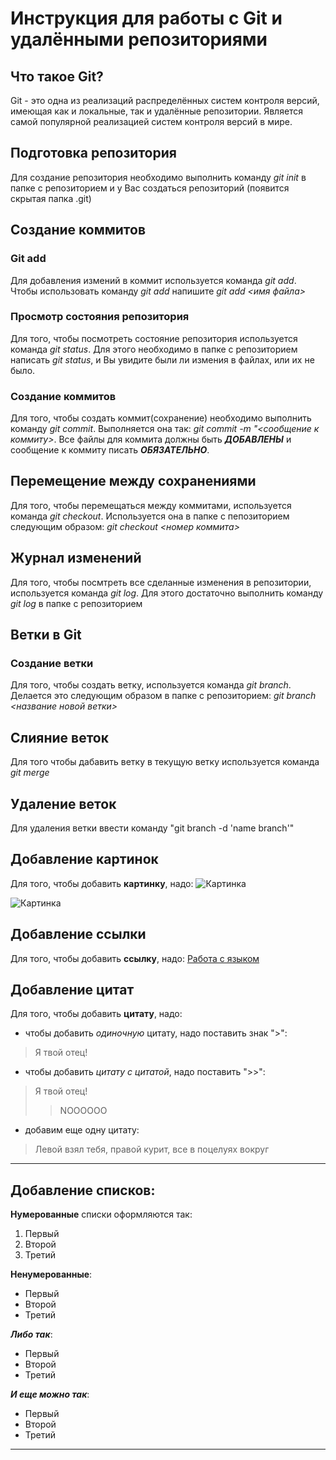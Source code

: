 # Инструкция для работы с Git и удалёнными репозиториями

## Что такое Git?
Git - это одна из реализаций распределённых систем контроля версий, имеющая как и локальные, так и удалённые репозитории. Является самой популярной реализацией систем контроля версий в мире.
## Подготовка репозитория
Для создание репозитория необходимо выполнить команду *git init*  в папке с репозиторием и у Вас создаться репозиторий (появится скрытая папка .git)

## Создание коммитов

### Git add
Для добавления измений в коммит используется команда *git add*. Чтобы использовать команду *git add* напишите *git add <имя файла>*

### Просмотр состояния репозитория
Для того, чтобы посмотреть состояние репозитория используется команда *git status*. Для этого необходимо в папке с репозиторием написать *git status*, и Вы увидите были ли измения в файлах, или их не было.

### Создание коммитов
Для того, чтобы создать коммит(сохранение) необходимо выполнить команду *git commit*. Выполняется она так: *git commit -m "<сообщение к коммиту>*. Все файлы для коммита должны быть ***ДОБАВЛЕНЫ*** и сообщение к коммиту писать ***ОБЯЗАТЕЛЬНО***.

## Перемещение между сохранениями
Для того, чтобы перемещаться между коммитами, используется команда *git checkout*. Используется она в папке с пепозиторием следующим образом: *git checkout <номер коммита>*

## Журнал изменений
Для того, чтобы посмтреть все сделанные изменения в репозитории, используется команда *git log*. Для этого достаточно выполнить команду *git log* в папке с репозиторием

## Ветки в Git

### Создание ветки

Для того, чтобы создать ветку, используется команда *git branch*. Делается это следующим образом в папке с репозиторием: *git branch <название новой ветки>*

## Слияние веток

Для того чтобы дабавить ветку в текущую ветку используется команда *git merge <name branch>*

## Удаление веток
Для удаления ветки ввести команду "git branch -d 'name branch'"

## Добавление картинок  
Для того, чтобы добавить **картинку**, надо: 
![Картинка](https://4lapy.ru/resize/1664x1000/upload/medialibrary/270/2703fd71a17c0843c0b91bbe28c4fe0f.jpg)

![Картинка](https://static.kulturologia.ru/files/u18476/cote.jpg)

## Добавление ссылки
Для того, чтобы добавить **ссылку**, надо: 
[Работа с языком](https://lifehacker.ru/chto-takoe-markdown/)

## Добавление цитат
Для того, чтобы добавить **цитату**, надо:
* чтобы добавить *одиночную* цитату, надо поставить знак ">":
>Я твой отец!
* чтобы добавить *цитату с цитатой*, надо поставить ">>":
>Я твой отец!
>>NOOOOOO

* добавим еще одну цитату:
> Левой взял тебя, правой курит, все в поцелуях вокруг 

---

## Добавление списков:
**Нумерованные** списки оформляются так:
1. Первый 
2. Второй
3. Третий 

**Ненумерованные**:
* Первый
* Второй
* Третий 

***Либо так***:
- Первый
- Второй
- Третий 

***И еще можно так***:
+ Первый
+ Второй
+ Третий 


---

